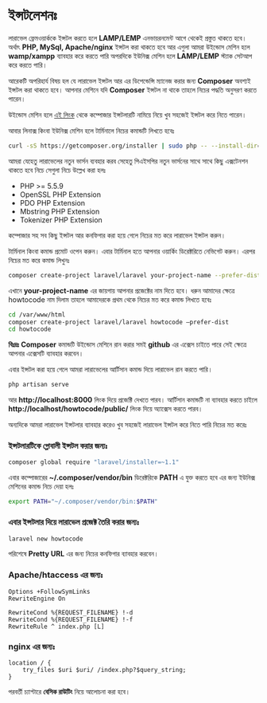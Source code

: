 # ইন্সটলেশনঃ 

লারাভেল ফ্রেমওয়ার্ককে ইন্সটল করতে হলে **LAMP/LEMP** এনভায়রনমেন্ট আগে থেকেই প্রস্তুত থাকতে হবে। 
অর্থাৎ **PHP, MySql, Apache/nginx** ইন্সটল করা থাকতে হবে আর এগুলা আমরা উইন্ডোস মেশিন হলে **wamp/xampp** ব্যাবহার করে করতে পারি অপরদিকে ইউনিক্স মেশিন হলে **LAMP/LEMP** স্ট্যাক সেটআপ করে করতে পারি।

আরেকটি অপরিহার্য বিষয় হল যে লারাভেল ইন্সটল আর এর ডিপেন্ডেন্সি ম্যানেজ করার জন্য **Composer** অবশ্যই ইন্সটল করা থাকতে হবে।
আপনার মেশিনে যদি **Composer** ইন্সটল না থাকে তাহলে নিচের পদ্ধতি অনুসরণ করতে পারেন।

উইন্ডোস মেশিন হলে [এই লিংক](https://getcomposer.org/Composer-Setup.exe) থেকে কম্পোজার ইন্সটলারটি নামিয়ে নিয়ে খুব সহজেই ইন্সটল করে নিতে পারেন।

আবার লিনাক্স কিংবা ইউনিক্স মেশিন হলে টার্মিনালে নিচের কমান্ডটি লিখতে হবেঃ  

```bash
curl -sS https://getcomposer.org/installer | sudo php -- --install-dir=/usr/local/bin --filename=composer
```

আমরা যেহেতু লারাভেলের নতুন ভার্সন ব্যবহার করব সেহেতু পিএইসপির নতুন ভার্সনের সাথে সাথে কিছু এক্সটেনশন থাকতে হবে নিচে সেগুলা নিচে উল্লেখ করা হলঃ 

* PHP >= 5.5.9
* OpenSSL PHP Extension
* PDO PHP Extension
* Mbstring PHP Extension
* Tokenizer PHP Extension

কম্পোজার সহ সব কিছু ইন্সটল আর কনফিগার করা হয়ে গেলে নিচের মত করে লারাভেল ইন্সটল করুন।

টার্মিনাল কিংবা কমান্ড প্রমোট ওপেন করুন। এবার টার্মিনাল হতে আপনার ওয়ার্কিং ডিরেক্টরিতে নেভিগেট করুন। এরপর নিচের মত করে কমান্ড লিখুনঃ 

```bash
composer create-project laravel/laravel your-project-name --prefer-dist
```

এখানে **your-project-name** এর জায়গায় আপনার প্রজেক্টের নাম দিতে হবে।
ধরুন আমাদের ক্ষেত্রে howtocode নাম দিলাম তাহলে আমাদেরকে প্রথম থেকে নিচের মত করে কমান্ড লিখতে হবেঃ 

```bash
cd /var/www/html
composer create-project laravel/laravel howtocode –prefer-dist
cd howtocode
```

**বিঃদ্রঃ** **Composer** কমান্ডটি উইন্ডোস মেশিনে রান করার সমই **github** এর এক্সেস চাইতে পারে সেই ক্ষেত্রে আপনার এক্সেসটি ব্যাবহার করবেন। 

এবার ইন্সটল করা হয়ে গেলে আমরা লারাভেলের আর্টিসান কমান্ড দিয়ে লারাভেল রান করতে পারি।
```bash
php artisan serve
```
আর **http://localhost:8000** লিংক দিয়ে প্রজেক্টি দেখতে পারব। 
আর্টিসান কমান্ডটি না ব্যাবহার করতে চাইলে **http://localhost/howtocode/public/** লিংক দিয়ে অ্যাক্সেস করতে পারব। 
 
অন্যদিকে আমরা লারাভেল ইন্সটলার ব্যাবহার করেও খুব সহজেই লারাভেল ইন্সটল করে নিতে পারি নিচের মত করেঃ 

### ইন্সটলারটিকে গ্লোবালী ইন্সটল করার জন্যঃ 

```bash
composer global require "laravel/installer=~1.1"
```

এবার কম্পোজারের **~/.composer/vendor/bin** ডিরেক্টরিকে **PATH** এ যুক্ত করতে হবে এর জন্য ইউনিক্স মেশিনের কমান্ড নিচে দেয়া হলঃ

```bash
export PATH="~/.composer/vendor/bin:$PATH"
```

### এবার ইন্সটলার দিয়ে লারাভেল প্রজেক্ট তৈরি করার জন্যঃ

```bash
laravel new howtocode
```

পরিশেষে **Pretty URL** এর জন্য নিচের কনফিগার ব্যাবহার করবেন।

### Apache/htaccess এর জন্যঃ 

```apacheconf
Options +FollowSymLinks
RewriteEngine On

RewriteCond %{REQUEST_FILENAME} !-d
RewriteCond %{REQUEST_FILENAME} !-f
RewriteRule ^ index.php [L]
```

### nginx এর জন্যঃ 

```apacheconf
location / {
    try_files $uri $uri/ /index.php?$query_string;
}
```

পরবর্তী চ্যাপ্টারে **বেসিক রাউটিং** নিয়ে আলোচনা করা হবে।
